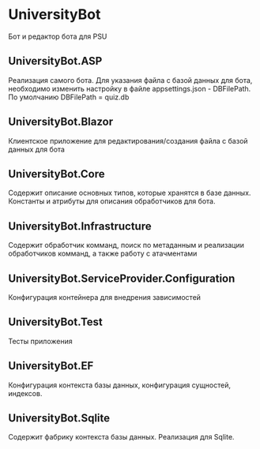 # UniversityBot

Бот и редактор бота для PSU



## UniversityBot.ASP

Реализация самого бота. Для указания файла с базой данных для бота, необходимо изменить настройку в файле appsettings.json - DBFilePath. По умолчанию DBFilePath = quiz.db



## UniversityBot.Blazor

Клиентское приложение для редактирования/создания файла с базой данных для бота



## UniversityBot.Core

Содержит описание основных типов, которые хранятся в базе данных. Константы и атрибуты для описания обработчиков для бота.



## UniversityBot.Infrastructure

Содержит обработчик комманд, поиск по метаданным и реализации обработчиков комманд, а также работу с атачментами



## UniversityBot.ServiceProvider.Configuration

Конфигурация контейнера для внедрения зависимостей



## UniversityBot.Test

Тесты приложения



## UniversityBot.EF

Конфигурация контекста базы данных, конфигурация сущностей, индексов.



## UniversityBot.Sqlite

Содержит фабрику контекста базы данных. Реализация для Sqlite.
